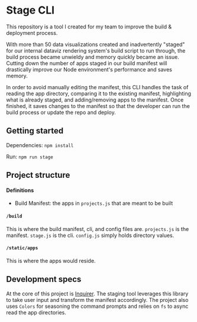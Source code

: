 # Stage CLI

This repository is a tool I created for my team to improve the build & deployment process. 

With more than 50 data visualizations created and inadvertently "staged" for our internal dataviz rendering system's build script to run through, the build process became unwieldy and memory quickly became an issue. Cutting down the number of apps staged in our build manifest will drastically improve our Node environment's performance and saves memory. 

In order to avoid manually editing the manifest, this CLI handles the task of reading the app directory, comparing it to the existing manifest, highlighting what is already staged, and adding/removing apps to the manifest. Once finished, it saves changes to the manifest so that the developer can run the build process or update the repo and deploy.

## Getting started

Dependencies: `npm install`

Run: `npm run stage`

## Project structure

#### Definitions
- Build Manifest: the apps in `projects.js` that are meant to be built

#### `/build`

This is where the build manifest, cli, and config files are. `projects.js` is the manifest. `stage.js` is the cli. `config.js` simply holds directory values.

#### `/static/apps`

This is where the apps would reside.

## Development specs

At the core of this project is [Inquirer](https://www.npmjs.com/package/inquirer). The staging tool leverages this library to take user input and transform the manifest accordingly. The project also uses `Colors` for seasoning the command prompts and relies on `fs` to async read the app directories.
